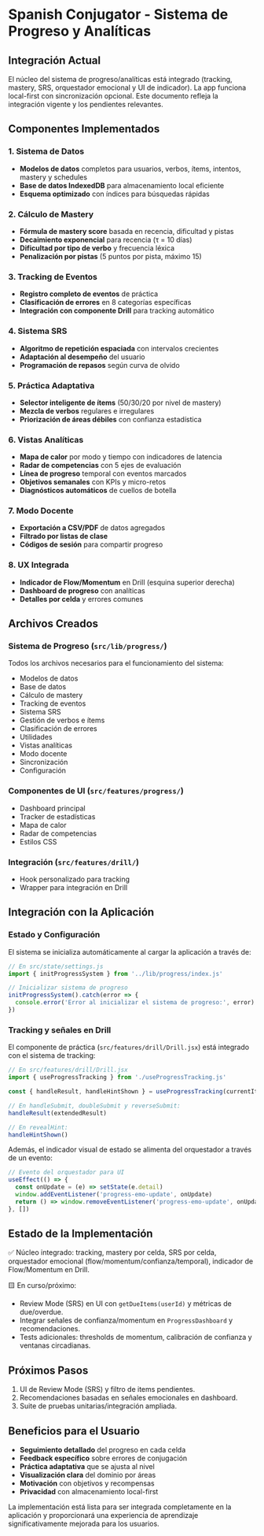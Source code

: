 # Spanish Conjugator - Sistema de Progreso y Analíticas

## Integración Actual

El núcleo del sistema de progreso/analíticas está integrado (tracking, mastery, SRS, orquestador emocional y UI de indicador). La app funciona local-first con sincronización opcional. Este documento refleja la integración vigente y los pendientes relevantes.

## Componentes Implementados

### 1. Sistema de Datos
- **Modelos de datos** completos para usuarios, verbos, ítems, intentos, mastery y schedules
- **Base de datos IndexedDB** para almacenamiento local eficiente
- **Esquema optimizado** con índices para búsquedas rápidas

### 2. Cálculo de Mastery
- **Fórmula de mastery score** basada en recencia, dificultad y pistas
- **Decaimiento exponencial** para recencia (τ = 10 días)
- **Dificultad por tipo de verbo** y frecuencia léxica
- **Penalización por pistas** (5 puntos por pista, máximo 15)

### 3. Tracking de Eventos
- **Registro completo de eventos** de práctica
- **Clasificación de errores** en 8 categorías específicas
- **Integración con componente Drill** para tracking automático

### 4. Sistema SRS
- **Algoritmo de repetición espaciada** con intervalos crecientes
- **Adaptación al desempeño** del usuario
- **Programación de repasos** según curva de olvido

### 5. Práctica Adaptativa
- **Selector inteligente de ítems** (50/30/20 por nivel de mastery)
- **Mezcla de verbos** regulares e irregulares
- **Priorización de áreas débiles** con confianza estadística

### 6. Vistas Analíticas
- **Mapa de calor** por modo y tiempo con indicadores de latencia
- **Radar de competencias** con 5 ejes de evaluación
- **Línea de progreso** temporal con eventos marcados
- **Objetivos semanales** con KPIs y micro-retos
- **Diagnósticos automáticos** de cuellos de botella

### 7. Modo Docente
- **Exportación a CSV/PDF** de datos agregados
- **Filtrado por listas de clase**
- **Códigos de sesión** para compartir progreso

### 8. UX Integrada
- **Indicador de Flow/Momentum** en Drill (esquina superior derecha)
- **Dashboard de progreso** con analíticas
- **Detalles por celda** y errores comunes

## Archivos Creados

### Sistema de Progreso (`src/lib/progress/`)
Todos los archivos necesarios para el funcionamiento del sistema:
- Modelos de datos
- Base de datos
- Cálculo de mastery
- Tracking de eventos
- Sistema SRS
- Gestión de verbos e ítems
- Clasificación de errores
- Utilidades
- Vistas analíticas
- Modo docente
- Sincronización
- Configuración

### Componentes de UI (`src/features/progress/`)
- Dashboard principal
- Tracker de estadísticas
- Mapa de calor
- Radar de competencias
- Estilos CSS

### Integración (`src/features/drill/`)
- Hook personalizado para tracking
- Wrapper para integración en Drill

## Integración con la Aplicación

### Estado y Configuración
El sistema se inicializa automáticamente al cargar la aplicación a través de:
```javascript
// En src/state/settings.js
import { initProgressSystem } from '../lib/progress/index.js'

// Inicializar sistema de progreso
initProgressSystem().catch(error => {
  console.error('Error al inicializar el sistema de progreso:', error)
})
```

### Tracking y señales en Drill
El componente de práctica (`src/features/drill/Drill.jsx`) está integrado con el sistema de tracking:
```javascript
// En src/features/drill/Drill.jsx
import { useProgressTracking } from './useProgressTracking.js'

const { handleResult, handleHintShown } = useProgressTracking(currentItem, onResult)

// En handleSubmit, doubleSubmit y reverseSubmit:
handleResult(extendedResult)

// En revealHint:
handleHintShown()
```

Además, el indicador visual de estado se alimenta del orquestador a través de un evento:
```javascript
// Evento del orquestador para UI
useEffect(() => {
  const onUpdate = (e) => setState(e.detail)
  window.addEventListener('progress-emo-update', onUpdate)
  return () => window.removeEventListener('progress-emo-update', onUpdate)
}, [])
```

## Estado de la Implementación

✅ Núcleo integrado: tracking, mastery por celda, SRS por celda, orquestador emocional (flow/momentum/confianza/temporal), indicador de Flow/Momentum en Drill.

🟨 En curso/próximo:
- Review Mode (SRS) en UI con `getDueItems(userId)` y métricas de due/overdue.
- Integrar señales de confianza/momentum en `ProgressDashboard` y recomendaciones.
- Tests adicionales: thresholds de momentum, calibración de confianza y ventanas circadianas.

## Próximos Pasos

1) UI de Review Mode (SRS) y filtro de items pendientes.
2) Recomendaciones basadas en señales emocionales en dashboard.
3) Suite de pruebas unitarias/integración ampliada.

## Beneficios para el Usuario

- **Seguimiento detallado** del progreso en cada celda
- **Feedback específico** sobre errores de conjugación
- **Práctica adaptativa** que se ajusta al nivel
- **Visualización clara** del dominio por áreas
- **Motivación** con objetivos y recompensas
- **Privacidad** con almacenamiento local-first

La implementación está lista para ser integrada completamente en la aplicación y proporcionará una experiencia de aprendizaje significativamente mejorada para los usuarios.
